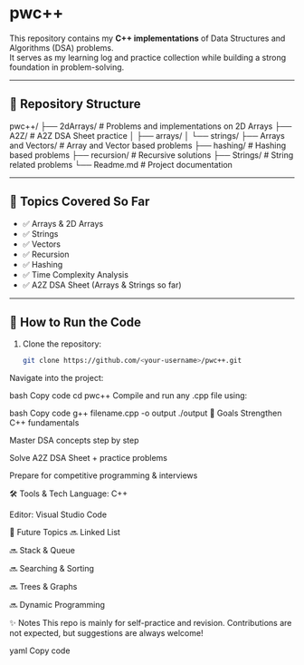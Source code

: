 # pwc++

This repository contains my **C++ implementations** of Data Structures and Algorithms (DSA) problems.  
It serves as my learning log and practice collection while building a strong foundation in problem-solving.

---

## 📂 Repository Structure
pwc++/
├── 2dArrays/ # Problems and implementations on 2D Arrays
├── A2Z/ # A2Z DSA Sheet practice
│   ├── arrays/
│   └── strings/
├── Arrays and Vectors/ # Array and Vector based problems
├── hashing/ # Hashing based problems
├── recursion/ # Recursive solutions
├── Strings/ # String related problems
└── Readme.md # Project documentation


---

## 📌 Topics Covered So Far
- ✅ Arrays & 2D Arrays  
- ✅ Strings  
- ✅ Vectors  
- ✅ Recursion  
- ✅ Hashing  
- ✅ Time Complexity Analysis  
- ✅ A2Z DSA Sheet (Arrays & Strings so far)  

---

## 🚀 How to Run the Code
1. Clone the repository:
   ```bash
   git clone https://github.com/<your-username>/pwc++.git
Navigate into the project:

bash
Copy code
cd pwc++
Compile and run any .cpp file using:

bash
Copy code
g++ filename.cpp -o output
./output
🎯 Goals
Strengthen C++ fundamentals

Master DSA concepts step by step

Solve A2Z DSA Sheet + practice problems

Prepare for competitive programming & interviews

🛠️ Tools & Tech
Language: C++

Editor: Visual Studio Code

📖 Future Topics
🔜 Linked List

🔜 Stack & Queue

🔜 Searching & Sorting

🔜 Trees & Graphs

🔜 Dynamic Programming

✨ Notes
This repo is mainly for self-practice and revision.
Contributions are not expected, but suggestions are always welcome!

yaml
Copy code
